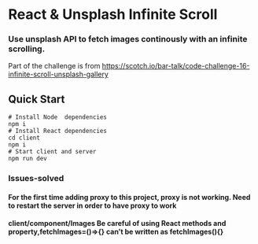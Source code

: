 # React & Unsplash Infinite Scroll

### Use unsplash API to fetch images continously with an infinite scrolling.

Part of the challenge is from https://scotch.io/bar-talk/code-challenge-16-infinite-scroll-unsplash-gallery

## Quick Start

```
# Install Node  dependencies
npm i
# Install React dependencies
cd client
npm i
# Start client and server
npm run dev
```

### Issues-solved

#### For the first time adding proxy to this project, proxy is not working. Need to restart the server in order to have proxy to work

#### client/component/Images Be careful of using React methods and property,fetchImages=()=>{} can’t be written as fetchImages(){}
